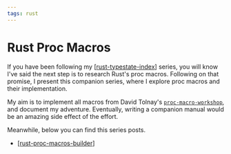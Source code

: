 ```yaml
---
tags: rust
---
```

# Rust Proc Macros

If you have been following my [[rust-typestate-index]] series,
you will know I've said the next step is to research Rust's proc macros.
Following on that promise, I present this companion series, where I explore proc macros and their implementation.

My aim is to implement all macros from David Tolnay's [`proc-macro-workshop`](https://github.com/dtolnay/proc-macro-workshop),
and document my adventure.
Eventually, writing a companion manual would be an amazing side effect of the effort.

Meanwhile, below you can find this series posts.
- [[rust-proc-macros-builder]]

[//begin]: # "Autogenerated link references for markdown compatibility"
[rust-typestate-index]: ../rust-typestate-series/rust-typestate-index "Rusty Typestates"
[rust-proc-macros-builder]: rust-proc-macros-builder "Rust Proc Macros Builder"
[//end]: # "Autogenerated link references"